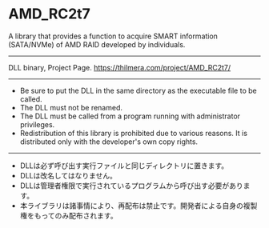 # AMD_RC2t7
A library that provides a function to acquire SMART information (SATA/NVMe) of AMD RAID developed by individuals.

----

DLL binary, Project Page.
https://thilmera.com/project/AMD_RC2t7/

----

* Be sure to put the DLL in the same directory as the executable file to be called.
* The DLL must not be renamed.
* The DLL must be called from a program running with administrator privileges.
* Redistribution of this library is prohibited due to various reasons. It is distributed only with the developer's own copy rights.

----

* DLLは必ず呼び出す実行ファイルと同じディレクトリに置きます。
* DLLは改名してはなりません。
* DLLは管理者権限で実行されているプログラムから呼び出す必要があります。
* 本ライブラリは諸事情により、再配布は禁止です。開発者による自身の複製権をもってのみ配布されます。

